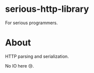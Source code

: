 # serious-http-library
For serious programmers.

# About
HTTP parsing and serialization.

No IO here :cry:.
